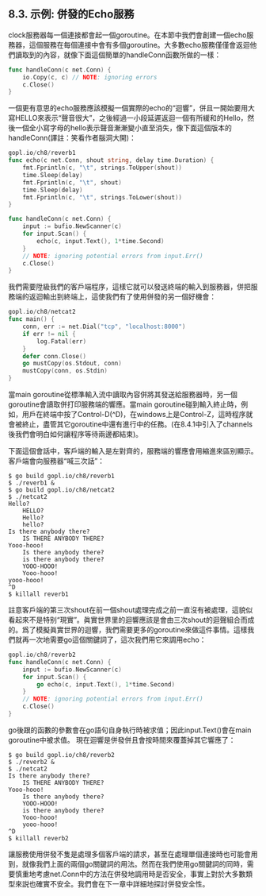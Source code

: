 ## 8.3. 示例: 併發的Echo服務

clock服務器每一個連接都會起一個goroutine。在本節中我們會創建一個echo服務器，這個服務在每個連接中會有多個goroutine。大多數echo服務僅僅會返迴他們讀取到的內容，就像下面這個簡單的handleConn函數所做的一樣：

```go
func handleConn(c net.Conn) {
    io.Copy(c, c) // NOTE: ignoring errors
    c.Close()
}
```
一個更有意思的echo服務應該模擬一個實際的echo的“迴響”，併且一開始要用大寫HELLO來表示“聲音很大”，之後經過一小段延遲返迴一個有所緩和的Hello，然後一個全小寫字母的hello表示聲音漸漸變小直至消失，像下面這個版本的handleConn(譯註：笑看作者腦洞大開)：

```go
gopl.io/ch8/reverb1
func echo(c net.Conn, shout string, delay time.Duration) {
    fmt.Fprintln(c, "\t", strings.ToUpper(shout))
    time.Sleep(delay)
    fmt.Fprintln(c, "\t", shout)
    time.Sleep(delay)
    fmt.Fprintln(c, "\t", strings.ToLower(shout))
}

func handleConn(c net.Conn) {
    input := bufio.NewScanner(c)
    for input.Scan() {
        echo(c, input.Text(), 1*time.Second)
    }
    // NOTE: ignoring potential errors from input.Err()
    c.Close()
}
```

我們需要陞級我們的客戶端程序，這樣它就可以發送終端的輸入到服務器，併把服務端的返迴輸出到終端上，這使我們有了使用併發的另一個好機會：

```go
gopl.io/ch8/netcat2
func main() {
    conn, err := net.Dial("tcp", "localhost:8000")
    if err != nil {
        log.Fatal(err)
    }
    defer conn.Close()
    go mustCopy(os.Stdout, conn)
    mustCopy(conn, os.Stdin)
}
```

當main goroutine從標準輸入流中讀取內容併將其發送給服務器時，另一個goroutine會讀取併打印服務端的響應。當main goroutine碰到輸入終止時，例如，用戶在終端中按了Control-D(^D)，在windows上是Control-Z，這時程序就會被終止，盡管其它goroutine中還有進行中的任務。(在8.4.1中引入了channels後我們會明白如何讓程序等待兩邊都結束)。

下面這個會話中，客戶端的輸入是左對齊的，服務端的響應會用縮進來區别顯示。
客戶端會向服務器“喊三次話”：

```
$ go build gopl.io/ch8/reverb1
$ ./reverb1 &
$ go build gopl.io/ch8/netcat2
$ ./netcat2
Hello?
    HELLO?
    Hello?
    hello?
Is there anybody there?
    IS THERE ANYBODY THERE?
Yooo-hooo!
    Is there anybody there?
    is there anybody there?
    YOOO-HOOO!
    Yooo-hooo!
yooo-hooo!
^D
$ killall reverb1
```

註意客戶端的第三次shout在前一個shout處理完成之前一直沒有被處理，這貌似看起來不是特别“現實”。眞實世界里的迴響應該是會由三次shout的迴聲組合而成的。爲了模擬眞實世界的迴響，我們需要更多的goroutine來做這件事情。這樣我們就再一次地需要go這個關鍵詞了，這次我們用它來調用echo：

```go
gopl.io/ch8/reverb2
func handleConn(c net.Conn) {
    input := bufio.NewScanner(c)
    for input.Scan() {
        go echo(c, input.Text(), 1*time.Second)
    }
    // NOTE: ignoring potential errors from input.Err()
    c.Close()
}
```

go後跟的函數的參數會在go語句自身執行時被求值；因此input.Text()會在main goroutine中被求值。
現在迴響是併發併且會按時間來覆蓋掉其它響應了：

```
$ go build gopl.io/ch8/reverb2
$ ./reverb2 &
$ ./netcat2
Is there anybody there?
    IS THERE ANYBODY THERE?
Yooo-hooo!
    Is there anybody there?
    YOOO-HOOO!
    is there anybody there?
    Yooo-hooo!
    yooo-hooo!
^D
$ killall reverb2
```

讓服務使用併發不隻是處理多個客戶端的請求，甚至在處理單個連接時也可能會用到，就像我們上面的兩個go關鍵詞的用法。然而在我們使用go關鍵詞的同時，需要慎重地考慮net.Conn中的方法在併發地調用時是否安全，事實上對於大多數類型來説也確實不安全。我們會在下一章中詳細地探討併發安全性。
